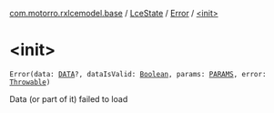 [com.motorro.rxlcemodel.base](../../index.md) / [LceState](../index.md) / [Error](index.md) / [&lt;init&gt;](./-init-.md)

# &lt;init&gt;

`Error(data: `[`DATA`](index.md#DATA)`?, dataIsValid: `[`Boolean`](https://kotlinlang.org/api/latest/jvm/stdlib/kotlin/-boolean/index.html)`, params: `[`PARAMS`](index.md#PARAMS)`, error: `[`Throwable`](https://kotlinlang.org/api/latest/jvm/stdlib/kotlin/-throwable/index.html)`)`

Data (or part of it) failed to load

